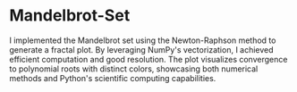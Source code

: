 # Mandelbrot-Set
I implemented the Mandelbrot set using the Newton-Raphson method to generate a fractal plot. By leveraging NumPy's vectorization, I achieved efficient computation and good resolution. The plot visualizes convergence to polynomial roots with distinct colors, showcasing both numerical methods and Python's scientific computing capabilities.
